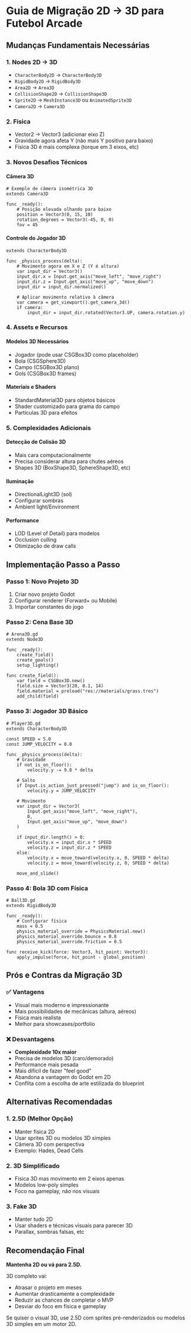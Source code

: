 # Guia de Migração 2D → 3D para Futebol Arcade

## Mudanças Fundamentais Necessárias

### 1. Nodes 2D → 3D
- `CharacterBody2D` → `CharacterBody3D`
- `RigidBody2D` → `RigidBody3D`
- `Area2D` → `Area3D`
- `CollisionShape2D` → `CollisionShape3D`
- `Sprite2D` → `MeshInstance3D` ou `AnimatedSprite3D`
- `Camera2D` → `Camera3D`

### 2. Física
- Vector2 → Vector3 (adicionar eixo Z)
- Gravidade agora afeta Y (não mais Y positivo para baixo)
- Física 3D é mais complexa (torque em 3 eixos, etc)

### 3. Novos Desafios Técnicos

#### Câmera 3D
```gdscript
# Exemplo de câmera isométrica 3D
extends Camera3D

func _ready():
    # Posição elevada olhando para baixo
    position = Vector3(0, 15, 10)
    rotation_degrees = Vector3(-45, 0, 0)
    fov = 45
```

#### Controle do Jogador 3D
```gdscript
extends CharacterBody3D

func _physics_process(delta):
    # Movimento agora em X e Z (Y é altura)
    var input_dir = Vector3()
    input_dir.x = Input.get_axis("move_left", "move_right")
    input_dir.z = Input.get_axis("move_up", "move_down")
    input_dir = input_dir.normalized()
    
    # Aplicar movimento relativo à câmera
    var camera = get_viewport().get_camera_3d()
    if camera:
        input_dir = input_dir.rotated(Vector3.UP, camera.rotation.y)
```

### 4. Assets e Recursos

#### Modelos 3D Necessários
- Jogador (pode usar CSGBox3D como placeholder)
- Bola (CSGSphere3D)
- Campo (CSGBox3D plano)
- Gols (CSGBox3D frames)

#### Materiais e Shaders
- StandardMaterial3D para objetos básicos
- Shader customizado para grama do campo
- Partículas 3D para efeitos

### 5. Complexidades Adicionais

#### Detecção de Colisão 3D
- Mais cara computacionalmente
- Precisa considerar altura para chutes aéreos
- Shapes 3D (BoxShape3D, SphereShape3D, etc)

#### Iluminação
- DirectionalLight3D (sol)
- Configurar sombras
- Ambient light/Environment

#### Performance
- LOD (Level of Detail) para modelos
- Occlusion culling
- Otimização de draw calls

## Implementação Passo a Passo

### Passo 1: Novo Projeto 3D
1. Criar novo projeto Godot
2. Configurar renderer (Forward+ ou Mobile)
3. Importar constantes do jogo

### Passo 2: Cena Base 3D
```gdscript
# Arena3D.gd
extends Node3D

func _ready():
    create_field()
    create_goals()
    setup_lighting()

func create_field():
    var field = CSGBox3D.new()
    field.size = Vector3(20, 0.1, 14)
    field.material = preload("res://materials/grass.tres")
    add_child(field)
```

### Passo 3: Jogador 3D Básico
```gdscript
# Player3D.gd
extends CharacterBody3D

const SPEED = 5.0
const JUMP_VELOCITY = 8.0

func _physics_process(delta):
    # Gravidade
    if not is_on_floor():
        velocity.y -= 9.8 * delta
    
    # Salto
    if Input.is_action_just_pressed("jump") and is_on_floor():
        velocity.y = JUMP_VELOCITY
    
    # Movimento
    var input_dir = Vector3(
        Input.get_axis("move_left", "move_right"),
        0,
        Input.get_axis("move_up", "move_down")
    )
    
    if input_dir.length() > 0:
        velocity.x = input_dir.x * SPEED
        velocity.z = input_dir.z * SPEED
    else:
        velocity.x = move_toward(velocity.x, 0, SPEED * delta)
        velocity.z = move_toward(velocity.z, 0, SPEED * delta)
    
    move_and_slide()
```

### Passo 4: Bola 3D com Física
```gdscript
# Ball3D.gd
extends RigidBody3D

func _ready():
    # Configurar física
    mass = 0.5
    physics_material_override = PhysicsMaterial.new()
    physics_material_override.bounce = 0.8
    physics_material_override.friction = 0.5

func receive_kick(force: Vector3, hit_point: Vector3):
    apply_impulse(force, hit_point - global_position)
```

## Prós e Contras da Migração 3D

### ✅ Vantagens
- Visual mais moderno e impressionante
- Mais possibilidades de mecânicas (altura, aéreos)
- Física mais realista
- Melhor para showcases/portfolio

### ❌ Desvantagens
- **Complexidade 10x maior**
- Precisa de modelos 3D (caro/demorado)
- Performance mais pesada
- Mais difícil de fazer "feel good"
- Abandona a vantagem do Godot em 2D
- Conflita com a escolha de arte estilizada do blueprint

## Alternativas Recomendadas

### 1. **2.5D (Melhor Opção)**
- Manter física 2D
- Usar sprites 3D ou modelos 3D simples
- Câmera 3D com perspectiva
- Exemplo: Hades, Dead Cells

### 2. **3D Simplificado**
- Física 3D mas movimento em 2 eixos apenas
- Modelos low-poly simples
- Foco na gameplay, não nos visuais

### 3. **Fake 3D**
- Manter tudo 2D
- Usar shaders e técnicas visuais para parecer 3D
- Parallax, sombras falsas, etc

## Recomendação Final

**Mantenha 2D ou vá para 2.5D.** 

3D completo vai:
- Atrasar o projeto em meses
- Aumentar drasticamente a complexidade
- Reduzir as chances de completar o MVP
- Desviar do foco em física e gameplay

Se quiser o visual 3D, use 2.5D com sprites pré-renderizados ou modelos 3D simples em um motor 2D.